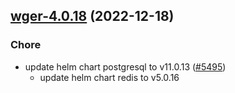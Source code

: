 

## [wger-4.0.18](https://github.com/truecharts/charts/compare/wger-4.0.17...wger-4.0.18) (2022-12-18)

### Chore

- update helm chart postgresql to v11.0.13 ([#5495](https://github.com/truecharts/charts/issues/5495))
  - update helm chart redis to v5.0.16
  
  